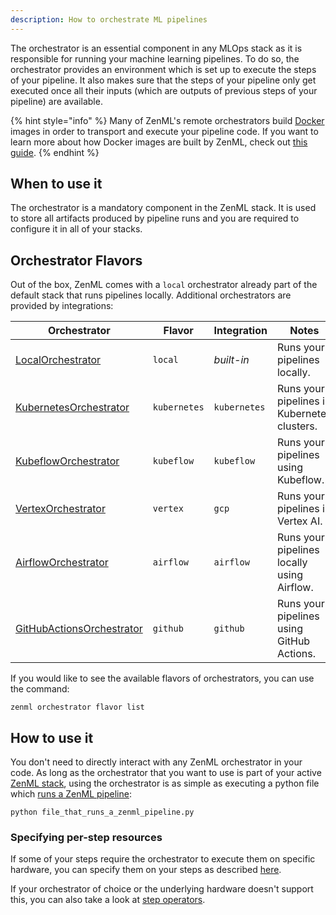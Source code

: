 ```yaml
---
description: How to orchestrate ML pipelines
---
```


The orchestrator is an essential component in any MLOps stack as 
it is responsible for running your machine learning pipelines.
To do so, the orchestrator provides an environment which is set up
to execute the steps of your pipeline. It also makes sure that
the steps of your pipeline only get executed once all their inputs
(which are outputs of previous steps of your pipeline) are available.

{% hint style="info" %}
Many of ZenML's remote orchestrators build [Docker](https://www.docker.com/)
images in order to transport and execute your pipeline code. If you want to 
learn more  about how Docker images are built by ZenML, check out
[this guide](../../developer-guide/advanced-usage/docker.md).
{% endhint %}

## When to use it

The orchestrator is a mandatory component in the ZenML stack. It is used
to store all artifacts produced by pipeline runs and you are required to
configure it in all of your stacks.

## Orchestrator Flavors

Out of the box, ZenML comes with a `local` orchestrator already part of the
default stack that runs pipelines locally. Additional orchestrators
are provided by integrations:

| Orchestrator         | Flavor    | Integration    | Notes |
|----------------------------|-----------|----------------|-------------|
| [LocalOrchestrator](./local.md)   | `local`   | _built-in_     | Runs your pipelines locally. |
| [KubernetesOrchestrator](./kubernetes.md) | `kubernetes` | `kubernetes`     | Runs your pipelines in Kubernetes clusters. |
| [KubeflowOrchestrator](./kubeflow.md)       | `kubeflow`       | `kubeflow`    | Runs your pipelines using Kubeflow. |
| [VertexOrchestrator](./gcloud-vertexai.md)     | `vertex`     | `gcp`     | Runs your pipelines in Vertex AI. |
| [AirflowOrchestrator](./airflow.md)    | `airflow`    | `airflow`     | Runs your pipelines locally using Airflow. |
| [GitHubActionsOrchestrator](./github-actions.md)    | `github`    | `github`     | Runs your pipelines using GitHub Actions. |

If you would like to see the available flavors of orchestrators, you can 
use the command:

```shell
zenml orchestrator flavor list
```

## How to use it

You don't need to directly interact with any ZenML orchestrator in your code.
As long as the orchestrator that you want to use is part of your active 
[ZenML stack](../../developer-guide/stacks-profiles-repositories/stack.md),
using the orchestrator is as simple as executing a python file which 
[runs a ZenML pipeline](../../developer-guide/steps-pipelines/steps-and-pipelines.md#instantiate-and-run-your-pipeline):

```shell
python file_that_runs_a_zenml_pipeline.py
```

### Specifying per-step resources

If some of your steps require the orchestrator to execute them on specific hardware, 
you can specify them on your steps as described
[here](../../developer-guide/advanced-usage/specify-step-resources.md).

If your orchestrator of choice or the underlying hardware doesn't support this, you
can also take a look at [step operators](../step-operators/step-operators.md).
